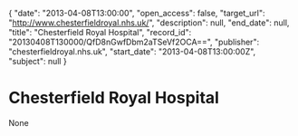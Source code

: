 {
  "date": "2013-04-08T13:00:00", 
  "open_access": false, 
  "target_url": "http://www.chesterfieldroyal.nhs.uk/", 
  "description": null, 
  "end_date": null, 
  "title": "Chesterfield Royal Hospital", 
  "record_id": "20130408T130000/QfD8nGwfDbm2aTSeVf2OCA==", 
  "publisher": "chesterfieldroyal.nhs.uk", 
  "start_date": "2013-04-08T13:00:00Z", 
  "subject": null
}

# Chesterfield Royal Hospital

None